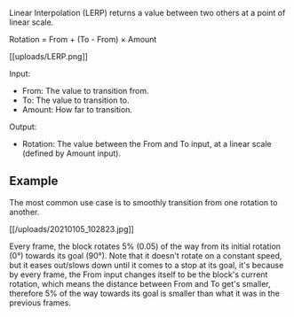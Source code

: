 Linear Interpolation (LERP) returns a value between two others at a point of linear scale.

Rotation = From + (To - From) × Amount

[[uploads/LERP.png]]

Input:
- From: The value to transition from.
- To: The value to transition to.
- Amount: How far to transition.

Output:
- Rotation: The value between the From and To input, at a linear scale (defined by Amount input).

## Example

The most common use case is to smoothly transition from one rotation to another.

[[/uploads/20210105_102823.jpg]]

Every frame, the block rotates 5% (0.05) of the way from its initial rotation (0°) towards its goal (90°). Note that it doesn't rotate on a constant speed, but it eases out/slows down until it comes to a stop at its goal, it's because by every frame, the From input changes itself to be the block's current rotation, which means the distance between From and To get's smaller, therefore 5% of the way towards its goal is smaller than what it was in the previous frames.